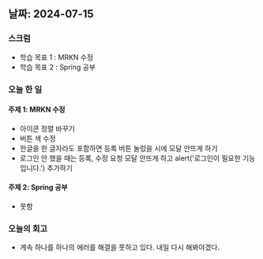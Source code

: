 ## 날짜: 2024-07-15

### 스크럼
- 학습 목표 1 : MRKN 수정
- 학습 목표 2 : Spring 공부

### 오늘 한 일
#### 주제 1: MRKN 수정
- 아이콘 정렬 바꾸기
- 버튼 색 수정
- 한글을 한 글자라도 포함하면 등록 버튼 눌렀을 시에 모달 안뜨게 하기
- 로그인 안 했을 때는 등록, 수정 요청 모달 안뜨게 하고 alert('로그인이 필요한 기능입니다.') 추가하기

#### 주제 2: Spring 공부
- 못함

### 오늘의 회고
- 계속 하나를 하나의 에러를 해결을 못하고 있다. 내일 다시 해봐야겠다.
